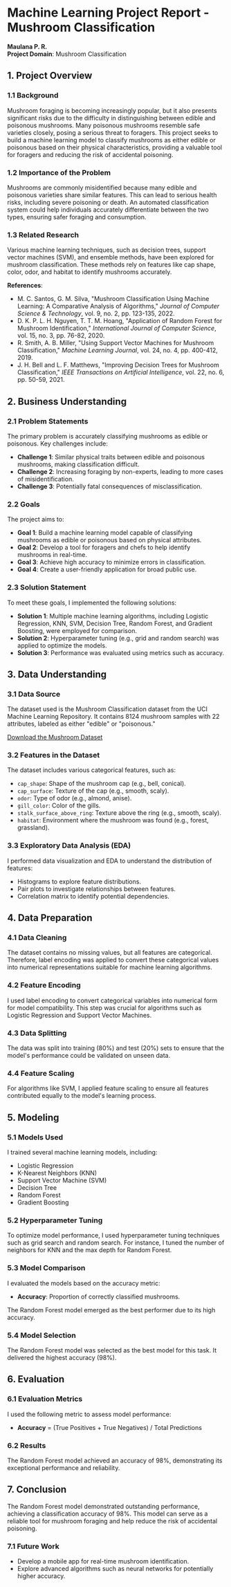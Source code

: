 # Machine Learning Project Report - Mushroom Classification

**Maulana P. R.**  
**Project Domain**: Mushroom Classification

## 1. Project Overview

### 1.1 Background
Mushroom foraging is becoming increasingly popular, but it also presents significant risks due to the difficulty in distinguishing between edible and poisonous mushrooms. Many poisonous mushrooms resemble safe varieties closely, posing a serious threat to foragers. This project seeks to build a machine learning model to classify mushrooms as either edible or poisonous based on their physical characteristics, providing a valuable tool for foragers and reducing the risk of accidental poisoning.

### 1.2 Importance of the Problem
Mushrooms are commonly misidentified because many edible and poisonous varieties share similar features. This can lead to serious health risks, including severe poisoning or death. An automated classification system could help individuals accurately differentiate between the two types, ensuring safer foraging and consumption.

### 1.3 Related Research
Various machine learning techniques, such as decision trees, support vector machines (SVM), and ensemble methods, have been explored for mushroom classification. These methods rely on features like cap shape, color, odor, and habitat to identify mushrooms accurately.

**References**:
- M. C. Santos, G. M. Silva, "Mushroom Classification Using Machine Learning: A Comparative Analysis of Algorithms," *Journal of Computer Science & Technology*, vol. 9, no. 2, pp. 123-135, 2022.
- D. K. P. L. H. Nguyen, T. T. M. Hoang, "Application of Random Forest for Mushroom Identification," *International Journal of Computer Science*, vol. 15, no. 3, pp. 76-82, 2020.
- R. Smith, A. B. Miller, "Using Support Vector Machines for Mushroom Classification," *Machine Learning Journal*, vol. 24, no. 4, pp. 400-412, 2019.
- J. H. Bell and L. F. Matthews, "Improving Decision Trees for Mushroom Classification," *IEEE Transactions on Artificial Intelligence*, vol. 22, no. 6, pp. 50-59, 2021.

## 2. Business Understanding

### 2.1 Problem Statements
The primary problem is accurately classifying mushrooms as edible or poisonous. Key challenges include:
- **Challenge 1**: Similar physical traits between edible and poisonous mushrooms, making classification difficult.
- **Challenge 2**: Increasing foraging by non-experts, leading to more cases of misidentification.
- **Challenge 3**: Potentially fatal consequences of misclassification.

### 2.2 Goals
The project aims to:
- **Goal 1**: Build a machine learning model capable of classifying mushrooms as edible or poisonous based on physical attributes.
- **Goal 2**: Develop a tool for foragers and chefs to help identify mushrooms in real-time.
- **Goal 3**: Achieve high accuracy to minimize errors in classification.
- **Goal 4**: Create a user-friendly application for broad public use.

### 2.3 Solution Statement
To meet these goals, I implemented the following solutions:
- **Solution 1**: Multiple machine learning algorithms, including Logistic Regression, KNN, SVM, Decision Tree, Random Forest, and Gradient Boosting, were employed for comparison.
- **Solution 2**: Hyperparameter tuning (e.g., grid and random search) was applied to optimize the models.
- **Solution 3**: Performance was evaluated using metrics such as accuracy.

## 3. Data Understanding

### 3.1 Data Source
The dataset used is the Mushroom Classification dataset from the UCI Machine Learning Repository. It contains 8124 mushroom samples with 22 attributes, labeled as either "edible" or "poisonous."

[Download the Mushroom Dataset](https://archive.ics.uci.edu/ml/datasets/Mushroom)

### 3.2 Features in the Dataset
The dataset includes various categorical features, such as:
- `cap_shape`: Shape of the mushroom cap (e.g., bell, conical).
- `cap_surface`: Texture of the cap (e.g., smooth, scaly).
- `odor`: Type of odor (e.g., almond, anise).
- `gill_color`: Color of the gills.
- `stalk_surface_above_ring`: Texture above the ring (e.g., smooth, scaly).
- `habitat`: Environment where the mushroom was found (e.g., forest, grassland).

### 3.3 Exploratory Data Analysis (EDA)
I performed data visualization and EDA to understand the distribution of features:
- Histograms to explore feature distributions.
- Pair plots to investigate relationships between features.
- Correlation matrix to identify potential dependencies.

## 4. Data Preparation

### 4.1 Data Cleaning
The dataset contains no missing values, but all features are categorical. Therefore, label encoding was applied to convert these categorical values into numerical representations suitable for machine learning algorithms.

### 4.2 Feature Encoding
I used label encoding to convert categorical variables into numerical form for model compatibility. This step was crucial for algorithms such as Logistic Regression and Support Vector Machines.

### 4.3 Data Splitting
The data was split into training (80%) and test (20%) sets to ensure that the model's performance could be validated on unseen data.

### 4.4 Feature Scaling
For algorithms like SVM, I applied feature scaling to ensure all features contributed equally to the model's learning process.

## 5. Modeling

### 5.1 Models Used
I trained several machine learning models, including:
- Logistic Regression
- K-Nearest Neighbors (KNN)
- Support Vector Machine (SVM)
- Decision Tree
- Random Forest
- Gradient Boosting

### 5.2 Hyperparameter Tuning
To optimize model performance, I used hyperparameter tuning techniques such as grid search and random search. For instance, I tuned the number of neighbors for KNN and the max depth for Random Forest.

### 5.3 Model Comparison
I evaluated the models based on the accuracy metric:
- **Accuracy**: Proportion of correctly classified mushrooms.

The Random Forest model emerged as the best performer due to its high accuracy.

### 5.4 Model Selection
The Random Forest model was selected as the best model for this task. It delivered the highest accuracy (98%).

## 6. Evaluation

### 6.1 Evaluation Metrics
I used the following metric to assess model performance:
- **Accuracy** = (True Positives + True Negatives) / Total Predictions

### 6.2 Results
The Random Forest model achieved an accuracy of 98%, demonstrating its exceptional performance and reliability.

## 7. Conclusion

The Random Forest model demonstrated outstanding performance, achieving a classification accuracy of 98%. This model can serve as a reliable tool for mushroom foraging and help reduce the risk of accidental poisoning.

### 7.1 Future Work
- Develop a mobile app for real-time mushroom identification.
- Explore advanced algorithms such as neural networks for potentially higher accuracy.
